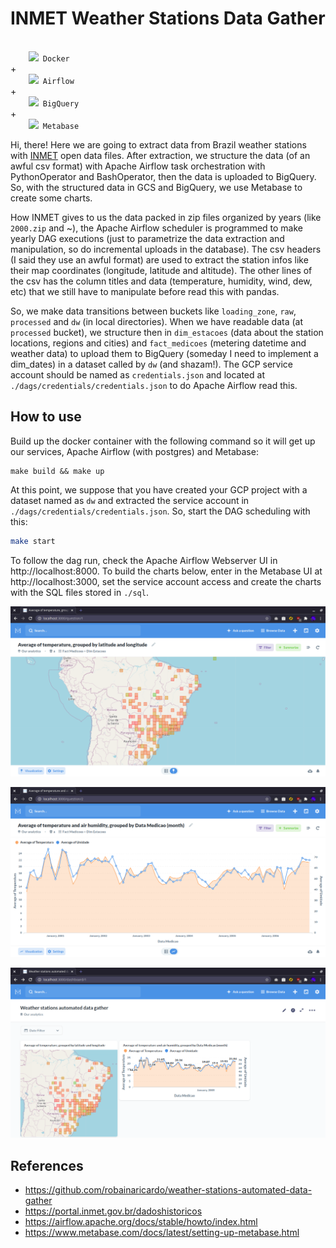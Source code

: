 # INMET Weather Stations Data Gather

<code>
    <img height="20" src="https://cdn.iconscout.com/icon/free/png-512/docker-226091.png"> Docker
</code> +
<code>
    <img height="20" src="https://avatars2.githubusercontent.com/u/33643075?s=280&v=4"> Airflow
</code> +
<code>
    <img height="20" src="https://www.clipartmax.com/png/middle/200-2001825_bigquery-analytics-data-warehouse-google-cloud-big-query-icon.png"> BigQuery
</code> +
<code>
    <img height="20" src="https://iconape.com/wp-content/files/yn/80805/svg/metabase.svg"> Metabase
</code>

Hi, there! Here we are going to extract data from Brazil weather stations with [INMET](https://portal.inmet.gov.br/dadoshistoricos) open data files. After extraction, we structure the data (of an awful csv format) with Apache Airflow task orchestration with PythonOperator and BashOperator, then the data is uploaded to BigQuery. So, with the structured data in GCS and BigQuery, we use Metabase to create some charts.

How INMET gives to us the data packed in zip files organized by years (like `2000.zip` and ~), the Apache Airflow scheduler is programmed to make yearly DAG executions (just to parametrize the data extraction and manipulation, so do incremental uploads in the database). The csv headers (I said they use an awful format) are used to extract the station infos like their map coordinates (longitude, latitude and altitude). The other lines of the csv has the column titles and data (temperature, humidity, wind, dew, etc) that we still have to manipulate before read this with pandas.

So, we make data transitions between buckets like `loading_zone`, `raw`, `processed` and `dw` (in local directories). When we have readable data (at `processed` bucket), we structure then in `dim_estacoes` (data about the station locations, regions and cities) and `fact_medicoes` (metering datetime and weather data) to upload them to BigQuery (someday I need to implement a dim_dates) in a dataset called by `dw` (and shazam!). The GCP service account should be named as `credentials.json` and located at `./dags/credentials/credentials.json` to do Apache Airflow read this.

## How to use

Build up the docker container with the following command so it will get up our services, Apache Airflow (with postgres) and Metabase:

```console
make build && make up
```

At this point, we suppose that you have created your GCP project with a dataset named as `dw` and extracted the service account in `./dags/credentials/credentials.json`. So, start the DAG scheduling with this:

```bash
make start
```

To follow the dag run, check the Apache Airflow Webserver UI in http://localhost:8000. To build the charts below, enter in the Metabase UI at http://localhost:3000, set the service account access and create the charts with the SQL files stored in `./sql`.

![](img/map_chart.png)

![](img/line_chart.png)

![](img/dashboard.png)

## References

- https://github.com/robainaricardo/weather-stations-automated-data-gather
- https://portal.inmet.gov.br/dadoshistoricos
- https://airflow.apache.org/docs/stable/howto/index.html
- https://www.metabase.com/docs/latest/setting-up-metabase.html
